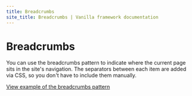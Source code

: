 ```yaml
---
title: Breadcrumbs
site_title: Breadcrumbs | Vanilla framework documentation
---
```


# Breadcrumbs

You can use the breadcrumbs pattern to indicate where the current page sits in
the site's navigation. The separators between each item are added via CSS, so
you don't have to include them manually.

<a href="https://vanilla-framework.github.io/vanilla-framework/examples/patterns/breadcrumbs/"
    class="js-example">
    View example of the breadcrumbs pattern
</a>
